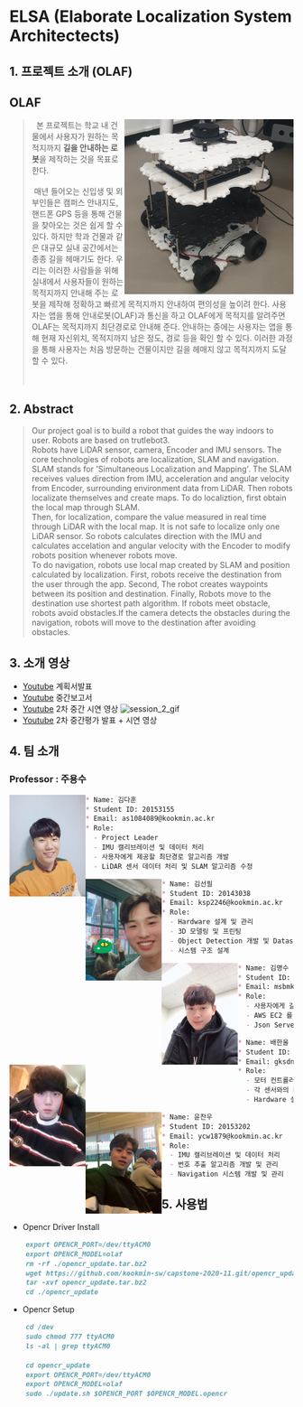 # ELSA (Elaborate Localization System Architectects)


## 1. 프로젝트 소개 (OLAF)
## OLAF
>   <img align="right" src="./images/olaf.jpg" width="300px"></img>
&nbsp; 본 프로젝트는 학교 내 건물에서 사용자가 원하는 목적지까지 <b>길을 안내하는 로봇</b>을 제작하는 것을 목표로 한다.<br/><br/>
&nbsp;매년 들어오는 신입생 및 외부인들은 캠퍼스 안내지도, 핸드폰 GPS 등을 통해 건물을 찾아오는 것은 쉽게 할 수 있다. 하지만 학과 건물과 같은 대규모 실내 공간에서는 종종 길을 헤매기도 한다. 우리는 이러한 사람들을 위해 실내에서 사용자들이 원하는 목적지까지 안내해 주는 로봇을 제작해 정확하고 빠르게 목적지까지 안내하여 편의성을 높이려 한다. 사용자는 앱을 통해 안내로봇(OLAF)과 통신을 하고 OLAF에게 목적지를 알려주면 OLAF는 목적지까지 최단경로로 안내해 준다. 안내하는 중에는 사용자는 앱을 통해 현재 자신위치, 목적지까지 남은 정도, 경로 등을 확인 할 수 있다. 이러한 과정을 통해 사용자는 처음 방문하는 건물이지만 길을 헤매지 않고 목적지까지 도달 할 수 있다.<br/><br/><br/>

## 2. Abstract

>   Our project goal is to build a robot that guides the way indoors to user. Robots are based on trutlebot3.</br> Robots have LiDAR sensor, camera, Encoder and IMU sensors. The core technologies of robots are localization, SLAM and navigation. </br>SLAM stands for 'Simultaneous Localization and Mapping'. The SLAM receives values direction from IMU, acceleration and angular velocity from Encoder, surrounding environment data from LiDAR. Then robots localizate themselves and create maps. To do localiztion, first obtain the local map through SLAM. </br>Then, for localization, compare the value measured in real time through LiDAR with the local map. It is not safe to localize only one LiDAR sensor. So robots calculates direction with the IMU and calculates accelation and angular velocity with the Encoder to modify robots position whenever robots move. </br>To do navigation, robots use local map created by SLAM and position calculated by localization. First, robots receive the destination from the user through the app. Second, The robot creates waypoints between its position and destination. Finally, Robots move to the destination use shortest path algorithm. If robots meet obstacle, robots avoid obstacles.If the camera detects the obstacles during the navigation, robots will move to the destination after avoiding obstacles.</br>

## 3. 소개 영상

- [Youtube](https://youtu.be/V9RMH4tUaUQ/) 계획서발표
- [Youtube](https://youtu.be/tdBFq6ZRJdE/) 중간보고서
- [Youtube](https://youtu.be/EMOXelOuhhg/) 2차 중간 시연 영상
![session_2_gif](./images/session_2.gif)
- [Youtube](https://youtu.be/pPz9lZsde4Q/) 2차 중간평가 발표 + 시연 영상

## 4. 팀 소개

### Professor : 주용수


<img align="left" src="./images/dahun.jpeg" height="180px"></img>

```markdown
* Name: 김다훈
* Student ID: 20153155
* Email: as1084089@kookmin.ac.kr
* Role:
  - Project Leader
  - IMU 캘리브레이션 및 데이터 처리
  - 사용자에게 제공할 최단경로 알고리즘 개발
  - LiDAR 센서 데이터 처리 및 SLAM 알고리즘 수정
```

<img align="left" src="./images/seonpil.jpeg" height="180px"></img>

```markdown
* Name: 김선필
* Student ID: 20143038
* Email: ksp2246@kookmin.ac.kr
* Role:
  - Hardware 설계 및 관리
  - 3D 모델링 및 프린팅
  - Object Detection 개발 및 Dataset 라벨링 툴 개발
  - 시스템 구조 설계
```


<img align="left" src="./images/myungsoo.jpeg" height="180px"></img>

```markdown
* Name: 김명수
* Student ID: 20133199
* Email: msbmkim@gmail.com
* Role:
  - 사용자에게 길안내 서비스(UI) 개발 및 관리
  - AWS EC2 를 이용한 웹 서버 작업
  - Json Server 개발 및 Data 관리

```


<img align="left" src="./images/hanul.jpeg" height="180px"></img>

```markdown
* Name: 배한울
* Student ID: 20153184
* Email: gksdnf0407@gmail.com
* Role:
  - 모터 컨트롤러 개발 및 관리
  - 각 센서와의 Nvidia Jetson Tx2 연동 시스템 구축
  - Hardware 설계 및 관리

```


<img align="left" src="./images/chanwoo.jpeg" height="180px"></img>

```markdown
* Name: 윤찬우
* Student ID: 20153202
* Email: ycw1879@kookmin.ac.kr
* Role:
  - IMU 캘리브레이션 및 데이터 처리
  - 번호 추출 알고리즘 개발 및 관리
  - Navigation 시스템 개발 및 관리

```  



## 5. 사용법

- Opencr Driver Install
```markdown
    export OPENCR_PORT=/dev/ttyACM0
    export OPENCR_MODEL=olaf
    rm -rf ./opencr_update.tar.bz2
    wget https://github.com/kookmin-sw/capstone-2020-11.git/opencr_update.tar.bz2
    tar -xvf opencr_update.tar.bz2
    cd ./opencr_update
```

- Opencr Setup
```markdown
    cd /dev
    sudo chmod 777 ttyACM0
    ls -al | grep ttyACM0

    cd opencr_update
    export OPENCR_PORT=/dev/ttyACM0
    export OPENCR_MODEL=olaf
    sudo ./update.sh $OPENCR_PORT $OPENCR_MODEL.opencr
```

